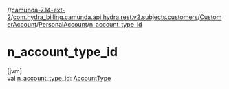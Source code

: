 //[camunda-7.14-ext-2](../../../../index.md)/[com.hydra_billing.camunda.api.hydra.rest.v2.subjects.customers](../../index.md)/[CustomerAccount](../index.md)/[PersonalAccount](index.md)/[n_account_type_id](n_account_type_id.md)

# n_account_type_id

[jvm]\
val [n_account_type_id](n_account_type_id.md): [AccountType](../../../com.hydra_billing.camunda.api.hydra.common_types/-account-type/index.md)
